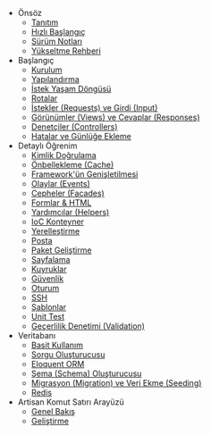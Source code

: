 - Önsöz
    - [Tanıtım](/docs/introduction)
    - [Hızlı Başlangıç](/docs/quick)
    - [Sürüm Notları](/docs/releases)
    - [Yükseltme Rehberi](/docs/upgrade)
- Başlangıç
    - [Kurulum](/docs/installation)
    - [Yapılandırma](/docs/configuration)
    - [İstek Yaşam Döngüsü](/docs/lifecycle)
    - [Rotalar](/docs/routing)
    - [İstekler (Requests) ve Girdi (Input)](/docs/requests)
    - [Görünümler (Views) ve Cevaplar (Responses)](/docs/responses)
    - [Denetçiler (Controllers)](/docs/controllers)
    - [Hatalar ve Günlüğe Ekleme](/docs/errors)
- Detaylı Öğrenim
    - [Kimlik Doğrulama](/docs/security)
    - [Önbellekleme (Cache)](/docs/cache)
    - [Framework'ün Genişletilmesi](/docs/extending)
    - [Olaylar (Events)](/docs/events)
    - [Cepheler (Facades)](/docs/facades)
    - [Formlar & HTML](/docs/html)
    - [Yardımcılar (Helpers)](/docs/helpers)
    - [IoC Konteyner](/docs/ioc)
    - [Yerelleştirme](/docs/localization)
    - [Posta](/docs/mail)
    - [Paket Geliştirme](/docs/packages)
    - [Sayfalama](/docs/pagination)
    - [Kuyruklar](/docs/queues)
    - [Güvenlik](/docs/security)
    - [Oturum](/docs/session)
    - [SSH](/docs/ssh)
    - [Şablonlar](/docs/templates)
    - [Unit Test](/docs/testing)
    - [Geçerlilik Denetimi (Validation)](/docs/validation)
- Veritabanı
    - [Basit Kullanım](/docs/database)
    - [Sorgu Oluşturucusu](/docs/queries)
    - [Eloquent ORM](/docs/eloquent)
    - [Şema (Schema) Oluşturucusu](/docs/schema)
    - [Migrasyon (Migration) ve Veri Ekme (Seeding)](/docs/migrations)
    - [Redis](/docs/redis)
- Artisan Komut Satırı Arayüzü
    - [Genel Bakış](/docs/artisan)
    - [Geliştirme](/docs/commands)

